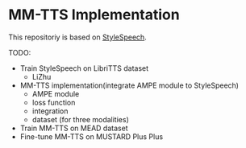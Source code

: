 # MM-TTS Implementation

This repositoriy is based on [StyleSpeech](https://github.com/KevinMIN95/StyleSpeech).

TODO:
- Train StyleSpeech on LibriTTS dataset
    - LiZhu
- MM-TTS implementation(integrate AMPE module to StyleSpeech)
    - AMPE module
    - loss function
    - integration
    - dataset (for three modalities)
- Train MM-TTS on MEAD dataset
- Fine-tune MM-TTS on MUSTARD Plus Plus

